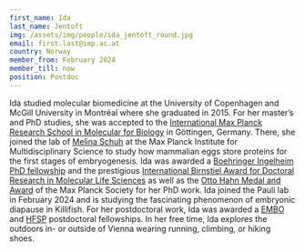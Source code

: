 ```yaml
---
first_name: Ida
last_name: Jentoft
img: /assets/img/people/ida_jentoft_round.jpg
email: first.last@imp.ac.at
country: Norway
member_from: February 2024
member_till: now
position: Postdoc
---
```

Ida studied molecular biomedicine at the University of Copenhagen and McGill University in Montréal where she graduated in 2015. For her master’s and PhD studies, she was accepted to the [International Max Planck Research School in Molecular for Biology](https://uni-goettingen.de/en/663763.html) in Göttingen, Germany. There, she joined the lab of [Melina Schuh](https://www.mpinat.mpg.de/mschuh) at the Max Planck Institute for Multidisciplinary Science to study how mammalian eggs store proteins for the first stages of embryogenesis. Ida was awarded a [Boehringer Ingelheim PhD fellowship](https://www.bifonds.de/fellowships-grants/phd-fellowships.html) and the prestigious [International Birnstiel Award for Doctoral Research in Molecular Life Sciences](https://www.imp.ac.at/achievements/birnstiel-award) as well as the [Otto Hahn Medal and Award](https://www.imp.ac.at/news/article/otto-hahn-medal-and-award-for-ida-jentoft) of the Max Planck Society for her PhD work. Ida joined the Pauli lab in February 2024 and is studying the fascinating phenomenon of embryonic diapause in Killifish. For her postdoctoral work, Ida was awarded a [EMBO](https://www.imp.ac.at/news/article/hat-trick-for-pauli-lab-three-fellowships-for-postdocs-and-student) and [HFSP](https://www.hfsp.org/funding/hfsp-funding/postdoctoral-fellowships) postdoctoral fellowships. In her free time, Ida explores the outdoors in- or outside of Vienna wearing running, climbing, or hiking shoes.
